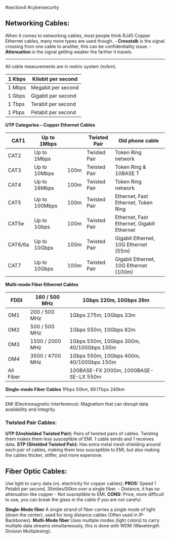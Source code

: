 #section4 #cybersecurity 

## Networking Cables:
When it comes to networking cables, most people think RJ45 Copper Ethernet cables, many more types are used though.
	- **Crosstalk** is the signal crossing from one cable to another, this can be confidentiality issue.
	- **Attenuation** is the signal getting weaker the farther it travels.

___
All cable measurements are in metric system (m/km).

| 1 Kbps | Kilobit per second |
| ------ | ------------------ |
| 1 Mbps | Megabit per second |
| 1 Gbps | Gigabit per second |
| 1 Tbps | Terabit per second |
| 1 Pbps | Petabit per second |
**UTP Categories – Copper Ethernet Cables**

| CAT1    | Up to 1Mbps   |      | Twisted Pair | Old phone cable                           |
| ------- | ------------- | ---- | ------------ | ----------------------------------------- |
| CAT2    | Up to 1Mbps   |      | Twisted Pair | Token Ring network                        |
| CAT3    | Up to 10Mbps  | 100m | Twisted Pair | Token Ring & 10BASE T                     |
| CAT4    | Up to 16Mbps  | 100m | Twisted Pair | Token Ring network                        |
| CAT5    | Up to 100Mbps | 100m | Twisted Pair | Ethernet, Fast Ethernet, Token Ring       |
| CAT5e   | Up to 1Gbps   | 100m | Twisted Pair | Ethernet, Fast Ethernet, Gigabit Ethernet |
| CAT6/6a | Up to 10Gbps  | 100m | Twisted Pair | Gigabit Ethernet, 10G Ethernet (55m)      |
| CAT7    | Up to 10Gbps  | 100m | Twisted Pair | Gigabit Ethernet, 10G Ethernet (100m)     |
**Multi-mode Fiber Ethernet Cables**

| FDDI      | 160 / 500 MHz   | 1Gbps 220m, 10Gbps 26m                   |
| --------- | --------------- | ---------------------------------------- |
| OM1       | 200 / 500 MHz   | 1Gbps 275m, 10Gbps 33m                   |
| OM2       | 500 / 500 MHz   | 1Gbps 550m, 10Gbps 82m                   |
| OM3       | 1500 / 2000 MHz | 1Gbps 550m, 10Gbps 300m, 40/100Gbps 100m |
| OM4       | 3500 / 4700 MHz | 1Gbps 550m, 10Gbps 400m, 40/100Gbps 150m |
| All Fiber |                 | 100BASE-FX 2000m, 1000BASE-SE-LX 550m    |
**Single-mode Fiber Cables**
1Pbps 50km, 69.1Tbps 240km
___

<span class="red-bg">EMI (Electromagnetic Interference):</span> Magnetism that can disrupt data availability and integrity.

### Twisted Pair Cables:
**UTP (Unshielded Twisted Pair):** Pairs of twisted pairs of cables.
Twisting them makes them less susceptible of EMI.
1 cable sends and 1 receives data.
**STP (Shielded Twisted Pair):** Has extra metal mesh shielding around each pair of cables, making them less susceptible to EMI, but also making the cables thicker, stiffer, and more expensive.

## Fiber Optic Cables:
Use light to carry data (vs. electricity for copper cables):
**PROS:** Speed 1 Petabit per second, 35miles/50km over a single fiber.
	- Distance, it has no attenuation like copper
	- Not susceptible to EMI.
**CONS:** Price, more difficult to use, you can break the glass in the cable if you are not careful.

**Single-Mode fiber** A single strand of fiber carries a single mode of light (down the center), used for long distance cables (Often used in IP-Backbones).
**Multi-Mode fiber** Uses multiple modes (light colors)
 to carry multiple data streams simultaneously, this is done with WDM (Wavelength Division Multiplexing).
